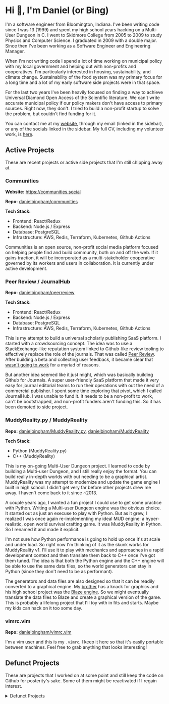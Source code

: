 # Hi :wave:, I'm Daniel (or Bing)

I'm a software engineer from Bloomington, Indiana.  I've been writing code
since I was 13 (1999) and spent my high school years hacking on a Multi-User
Dungeon in C. I went to Skidmore College from 2005 to 2009 to study Physics
and Computer Science. I graduated in 2009 with a double major.  Since then I've
been working as a Software Engineer and Engineering Manager.

When I'm not writing code I spend a lot of time working on municipal policy
with my local government and helping out with non-profits and cooperatives.
I'm particularly interested in housing, sustainability, and climate change.
Sustainability of the food system was my primary focus for a long time and a
lot of my early software side projects were in that space.

For the last two years I've been heavily focused on finding a way to achieve
Universal Diamond Open Access of the Scientific literature.  We can't write
accurate municipal policy if our policy makers don't have access to primary
sources. Right now, they don't. I tried to build a non-profit startup to solve 
the problem, but couldn't find funding for it.

You can contact me at my [website](https://theroadgoeson.com), through my email
(linked in the sidebar), or any of the socials linked in the sidebar. My full
CV, including my volunteer work, is [here](https://theroadgoeson.com/cv).

## Active Projects

These are recent projects or active side projects that I'm still chipping away
at.

### Communities
**Website:** https://communities.social

**Repo:** [danielbingham/communities](https://github.com/danielbingham/communities)

**Tech Stack:**
- Frontend: React/Redux
- Backend: Node.js / Express
- Database: PostgreSQL
- Infrastructure: AWS, Redis, Terraform, Kubernetes, Github Actions

Communities is an open source, non-profit social media platform focused on helping people find and 
build community, both on and off the web.  If it gains traction, it will be incorporated as a multi-stakeholder
cooperative governed by its workers and users in collaboration.  It is currently under active development.

### Peer Review / JournalHub 

**Repo:** [danielbingham/peerreview](https://github.com/danielbingham/peerreview)

**Tech Stack:**
- Frontend: React/Redux
- Backend: Node.js / Express
- Database: PostgreSQL
- Infrastructure: AWS, Redis, Terraform, Kubernetes, Github Actions

This is my attempt to build a universal scholarly publishing SaaS platform.  I
started with a crowdsourcing concept.  The idea was to use a StackExchange-like
reputation system linked to Github-like review tooling to effectively replace
the role of the journals.  That was called [Peer Review](https://theroadgoeson.com/a-possible-fix-for-scientific-and-academic-publishing).  After building a beta and collecting user
feedback, it became clear that [wasn't going to work](https://theroadgoeson.com/crowdsourcing-peer-review-probably-wont-work) for a myriad of reasons.

But another idea seemed like it just might, which was basically building Github
for Journals. A super user-friendly SaaS platform that made it very easy for
journal editorial teams to run their operations with out the need of a
commercial publisher. I spent some time exploring that pivot, which I called
JournalHub. I was unable to fund it.  It 
needs to be a non-profit to work, can't be bootstrapped, and non-profit funders 
aren't funding this.  So it has been demoted to side project.

### MuddyReality.py / MuddyReality 

**Repo:** [danielbingham/MuddyReality.py](https://github.com/danielbingham/muddyreality.py), [danielbingham/MuddyReality](https://github.com/danielbingham/muddyreality)

**Tech Stack:** 
- Python (MuddyReality.py)
- C++ (MuddyReality)

This is my on-going Multi-User Dungeon project.  I learned to code by building
a Multi-user Dungeon, and I still really enjoy the format.  You can build
really in-depth worlds with out needing to be a graphical artist.  MuddyReality
was my attempt to modernize and update the game engine I built in high school.
I didn't get very far before other projects drew me away.  I haven't come back
to it since ~2013.

A couple years ago, I wanted a fun project I could use to get some practice
with Python.  Writing a Multi-user Dungeon engine was the obvious choice.  It
started out as just an execuse to play with Python. But as it grew, I realized
I was once again re-implementing my ideal MUD engine: a hyper-realistic, open
world survival crafting game.  It was MuddyReality in Python.  So I renamed it and
made it explicit.

I'm not sure how Python performance is going to hold up once it's at scale and
under load.  So right now I'm thinking of it as the skunk works for
MuddyReality v1.  I'll use it to play with mechanics and approaches in a rapid
development context and then translate them back to C++ once I've got them
tuned.  The idea is that both the Python engine and the C++ engine will be able
to use the same data files, so the world generators can stay in Python (since
they don't need to be as performant).

The generators and data files are also designed so that it can be readily
converted to a graphical engine.  My [brother](https://github.com/nbingham1)
has a knack for graphics and his high school project was the [Blaze
engine](https://github.com/nbingham1/Blaze).  So we might eventually translate
the data files to Blaze and create a graphical version of the game.  This is
probably a lifelong project that I'll toy with in fits and starts.  Maybe my
kids can hack on it too some day.

### vimrc.vim

**Repo:** [danielbingham/vimrc.vim](https://github.com/danielbingham/vimrc.vim)

I'm a vim user and this is my `.vimrc`.  I keep it here so that it's easily
portable between machines.  Feel free to grab anything that looks interesting!

## Defunct Projects

These are projects that I worked on at some point and still keep the code on
Github for posterity's sake.  Some of them might be reactivated if I regain
interest.

<details>
<summary>Defunct Projects</summary>

### Forest to Farm

**Repo:** [danielbingham/foresttofarm.org](https://github.com/danielbingham/foresttofarm.org)

**Active:** Jan 2015 - Sep 2016

**Tech Stack:**
- Frontend: Javascript (Backbone)
- Backend: Ruby (Rails)
- Database: Mysql
- Infrastructure: Chef, Linux, Linode

This was a side project I worked on while on sabbatical from Ceros and also
doing a lot of volunteering for various non-profits and cooperatives. I used
it to learn Ruby and Rails. I got reasonably far with it, but the primary
challege was data ingestion. I put it down when I returned to Ceros.

### Farm to Fridge

**Repo:** [danielbingham/FarmToFridge](https://github.com/danielbingham/farmtofridge)

**Active:** Dec 2011 - May 2012 

**Tech Stack:**
- Frontend: Javascript (JQuery)
- Backend: PHP (Zend)
- Database: MySQL
- Infrastructure: Linux, Linode

This was an online Farmer's market that had planned support for individual
farms, CSAs, or whole markets with multiple farms. I was working with
Bloomington's Local Grower's Guild who were attempting to fundraise for it.  I
got a functional prototype completed, which was demoed a few times, but funding
never came through.  I put the project down when I joined EllisLab.

### Fridge to Food

**Repo:** [danielbingham/fridgetofood.com-old](https://github.com/danielbingham/fridgetofood.com-old), [danielbingham/fridgetofood.com](https://github.com/danielbingham/fridgetofood)

**Active:** May 2010 - Dec 2010

Tech Stack:
- Frontend: Javascript (JQuery)
- Backend: PHP (Zend)
- Database: MySQL
- Infrastructure: Linux, Linode

My first attempt at a startup.  This was a recipe sharing site, originally
using a StackExchange-like reputation system. (What can I say?  I think
reputation systems are cool!) This had a fully functional MVP beta. But I was
never able to market it successfully or build any kind of traction. I put it
down when I joined Ideacode.

</details>
